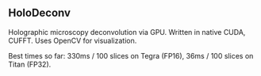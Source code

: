 ## HoloDeconv

Holographic microscopy deconvolution via GPU. Written in native CUDA, CUFFT. Uses OpenCV for visualization.

Best times so far: 330ms / 100 slices on Tegra (FP16), 36ms / 100 slices on Titan (FP32).